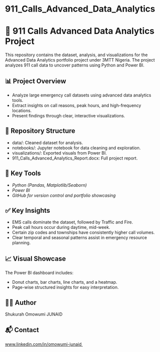 # 911_Calls_Advanced_Data_Analytics
# 🚨 911 Calls Advanced Data Analytics Project

This repository contains the dataset, analysis, and visualizations for the Advanced Data Analytics portfolio project under 3MTT Nigeria. 
The project analyzes 911 call data to uncover patterns using Python and Power BI.

## 📊 Project Overview
- Analyze large emergency call datasets using advanced data analytics tools.
- Extract insights on call reasons, peak hours, and high-frequency locations.
- Present findings through clear, interactive visualizations.

## 📂 Repository Structure
- data/: Cleaned dataset for analysis.
- notebooks/: Jupyter notebook for data cleaning and exploration.
- visualizations/: Exported visuals from Power BI.
- 911_Calls_Advanced_Analytics_Report.docx: Full project report.

## 🚀 Key Tools
- *Python (Pandas, Matplotlib/Seaborn)*
- *Power BI*
- *GitHub for version control and portfolio showcasing*

## ✅ Key Insights
- EMS calls dominate the dataset, followed by Traffic and Fire.
- Peak call hours occur during daytime, mid-week.
- Certain zip codes and townships have consistently higher call volumes.
- Clear temporal and seasonal patterns assist in emergency resource planning.

## 📈 Visual Showcase
The Power BI dashboard includes:
- Donut charts, bar charts, line charts, and a heatmap.
- Page-wise structured insights for easy interpretation.

## 👩‍💻 Author
Shukurah Omowumi JUNAID

## 📬 Contact
www.linkedin.com/in/omowumi-junaid 

